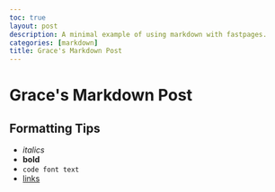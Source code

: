 ```yaml
---
toc: true
layout: post
description: A minimal example of using markdown with fastpages.
categories: [markdown]
title: Grace's Markdown Post
---
```

# Grace's Markdown Post

## Formatting Tips

- *italics*
- **bold**
- `code font text`
- [links](https://github.com/gwang1224/repository_1)